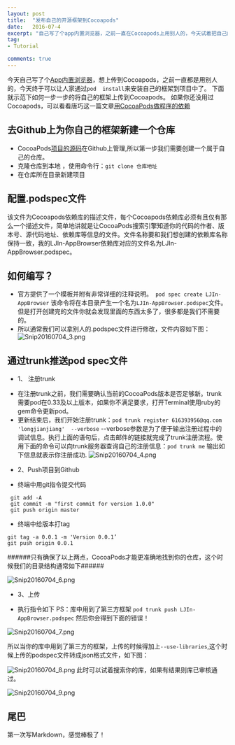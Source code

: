 ```yaml
---
layout: post
title:  "发布自己的开源框架到Cocoapods"
date:   2016-07-4
excerpt: "自己写了个app内置浏览器，之前一直在Cocoapods上用别人的，今天试着把自己的上传，让其他人也可以用。"
tag:
- Tutorial

comments: true
---
```



今天自己写了个[App内置浏览器](https://github.com/longjianjiang/LJIn-AppBrowser)，想上传到Cocoapods，之前一直都是用别人的，今天终于可以让人家通过`pod  install`来安装自己的框架到项目中了。
下面就示范下如何一步一步的将自己的框架上传到Cocoapods。
如果你还没用过Cocoapods，可以看看唐巧这一篇文章[用CocoaPods做程序的依赖](http://blog.devtang.com/2014/05/25/use-cocoapod-to-manage-ios-lib-dependency/)

## 去Github上为你自己的框架新建一个仓库

- CocoaPods[项目的源码](https://github.com/CocoaPods/CocoaPods)在Github上管理,所以第一步我们需要创建一个属于自己的仓库。
- 克隆仓库到本地 ，使用命令行：`git clone 仓库地址`
- 在仓库所在目录新建项目

## 配置.podspec文件
该文件为Cocoapods依赖库的描述文件，每个Cocoapods依赖库必须有且仅有那么一个描述文件，简单地讲就是让CocoaPods搜索引擎知道你的代码的作者、版本号、源代码地址、依赖库等信息的文件。文件名称要和我们想创建的依赖库名称保持一致，我的LJIn-AppBrowser依赖库对应的文件名为LJIn-AppBrowser.podspec。

## 如何编写？
- 官方提供了一个模板并附有非常详细的注释说明。` pod spec create LJIn-AppBrowser` 该命令将在本目录产生一个名为`LJIn-AppBrowser.podspec`文件。但是打开创建完的文件你就会发现里面的东西太多了，很多都是我们不需要的。
- 所以通常我们可以拿别人的.podspec文件进行修改，文件内容如下图：
![Snip20160704_3.png](http://ww4.sinaimg.cn/mw690/6b7cdce2gw1f6utm1i1u3j20m107wwi3.jpg)

## 通过trunk推送pod spec文件
- 1、 注册trunk
 * 在注册trunk之前，我们需要确认当前的CocoaPods版本是否足够新。trunk需要pod在0.33及以上版本，如果你不满足要求，打开Terminal使用ruby的gem命令更新pod。
 * 更新结束后，我们开始注册trunk：`pod trunk register 616393956@qq.com 'longjianjiang'  --verbose` --verbose参数是为了便于输出注册过程中的调试信息。执行上面的语句后，点击邮件的链接就完成了trunk注册流程。使用下面的命令可以向trunk服务器查询自己的注册信息：`pod trunk me` 输出如下信息就表示你注册成功.
![Snip20160704_4.png](http://ww4.sinaimg.cn/mw690/6b7cdce2gw1f6utm3atwtj20fl03yaaz.jpg)

- 2、Push项目到Github
 * 终端中用git指令提交代码
```
 git add -A
 git commit -m "first commit for version 1.0.0"
 git push origin master
```
 * 终端中给版本打tag
```
git tag -a 0.0.1 -m 'Version 0.0.1’
git push origin 0.0.1
```
######只有确保了以上两点，CocoaPods才能更准确地找到你的仓库，这个时候我们的目录结构通常如下######

![Snip20160704_6.png](http://ww1.sinaimg.cn/mw690/6b7cdce2gw1f6utm3zukdj20bg07sq4j.jpg)

- 3、上传
 * 执行指令如下 PS：库中用到了第三方框架
`pod trunk push LJIn-AppBrowser.podspec`
然后你会得到下面的错误！

![Snip20160704_7.png](http://ww4.sinaimg.cn/mw690/6b7cdce2gw1f6utm2ce08j20fm02z753.jpg)

 所以当你的库中用到了第三方的框架，上传的时候得加上`--use-libraries`,这个时候上传的podspec文件转成json格式文件，如下图：

![Snip20160704_8.png](http://ww2.sinaimg.cn/mw690/6b7cdce2gw1f6utm4cotij20fl03pwfq.jpg)
此时可以试着搜索你的库，如果有结果则库已审核通过。

![Snip20160704_9.png](http://ww4.sinaimg.cn/mw690/6b7cdce2gw1f6utm2c6w4j20fx03kdgs.jpg)

## 尾巴
第一次写Markdown，感觉棒极了！

